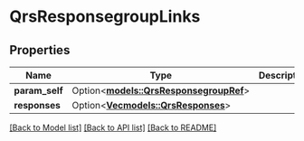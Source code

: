 # QrsResponsegroupLinks

## Properties

Name | Type | Description | Notes
------------ | ------------- | ------------- | -------------
**param_self** | Option<[**models::QrsResponsegroupRef**](QrsResponsegroupRef.md)> |  | [optional]
**responses** | Option<[**Vec<models::QrsResponses>**](QrsResponses.md)> |  | [optional]

[[Back to Model list]](../README.md#documentation-for-models) [[Back to API list]](../README.md#documentation-for-api-endpoints) [[Back to README]](../README.md)


